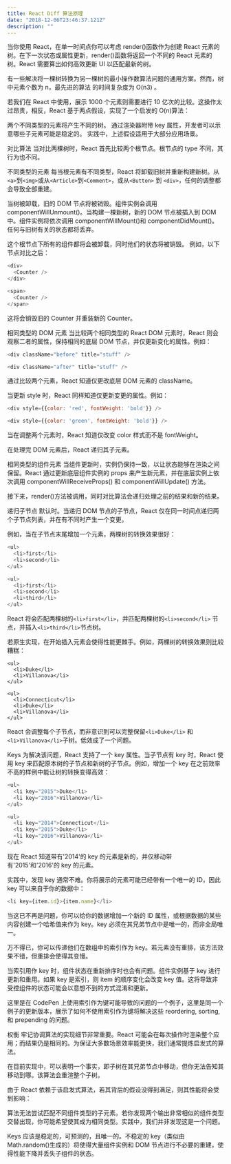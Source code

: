 ```yaml
---
title: React Diff 算法原理
date: "2018-12-06T23:46:37.121Z"
description: ""
---
```


当你使用 React，在单一时间点你可以考虑 render()函数作为创建 React 元素的树。在下一次状态或属性更新，render()函数将返回一个不同的 React 元素的树。React 需要算出如何高效更新 UI 以匹配最新的树。

有一些解决将一棵树转换为另一棵树的最小操作数算法问题的通用方案。然而，树中元素个数为 n，最先进的算法 的时间复杂度为 O(n3) 。

若我们在 React 中使用，展示 1000 个元素则需要进行 10 亿次的比较。这操作太过昂贵，相反，React 基于两点假设，实现了一个启发的 O(n)算法：

两个不同类型的元素将产生不同的树。
通过渲染器附带 key 属性，开发者可以示意哪些子元素可能是稳定的。
实践中，上述假设适用于大部分应用场景。

对比算法
当对比两棵树时，React 首先比较两个根节点。根节点的 type 不同，其行为也不同。

不同类型的元素
每当根元素有不同类型，React 将卸载旧树并重新构建新树。从`<a>`到`<img>`或从`<Article>`到`<Comment>`，或从`<Button>` 到 `<div>`，任何的调整都会导致全部重建。

当树被卸载，旧的 DOM 节点将被销毁。组件实例会调用 componentWillUnmount()。当构建一棵新树，新的 DOM 节点被插入到 DOM 中。组件实例将依次调用 componentWillMount()和 componentDidMount()。任何与旧树有关的状态都将丢弃。

这个根节点下所有的组件都将会被卸载，同时他们的状态将被销毁。 例如，以下节点对比之后：

```javascript
<div>
  <Counter />
</div>

<span>
  <Counter />
</span>
```

这将会销毁旧的 Counter 并重装新的 Counter。

相同类型的 DOM 元素
当比较两个相同类型的 React DOM 元素时，React 则会观察二者的属性，保持相同的底层 DOM 节点，并仅更新变化的属性。例如：

```javascript
<div className="before" title="stuff" />

<div className="after" title="stuff" />
```

通过比较两个元素，React 知道仅更改底层 DOM 元素的 className。

当更新 style 时，React 同样知道仅更新变更的属性。例如：

```javascript
<div style={{color: 'red', fontWeight: 'bold'}} />

<div style={{color: 'green', fontWeight: 'bold'}} />
```

当在调整两个元素时，React 知道仅改变 color 样式而不是 fontWeight。

在处理完 DOM 元素后，React 递归其子元素。

相同类型的组件元素
当组件更新时，实例仍保持一致，以让状态能够在渲染之间保留。React 通过更新底层组件实例的 props 来产生新元素，并在底层实例上依次调用 componentWillReceiveProps() 和 componentWillUpdate() 方法。

接下来，render()方法被调用，同时对比算法会递归处理之前的结果和新的结果。

递归子节点
默认时。当递归 DOM 节点的子节点，React 仅在同一时间点递归两个子节点列表，并在有不同时产生一个变更。

例如，当在子节点末尾增加一个元素，两棵树的转换效果很好：

```javascript
<ul>
  <li>first</li>
  <li>second</li>
</ul>

<ul>
  <li>first</li>
  <li>second</li>
  <li>third</li>
</ul>
```

React 将会匹配两棵树的`<li>first</li>`，并匹配两棵树的`<li>second</li>` 节点，并插入`<li>third</li>`节点树。

若原生实现，在开始插入元素会使得性能更棘手。例如，两棵树的转换效果则比较糟糕：

```
<ul>
  <li>Duke</li>
  <li>Villanova</li>
</ul>

<ul>
  <li>Connecticut</li>
  <li>Duke</li>
  <li>Villanova</li>
</ul>
```

React 会调整每个子节点，而非意识到可以完整保留`<li>Duke</li>` 和 `<li>Villanova</li>`子树。低效成了一个问题。

Keys
为解决该问题，React 支持了一个 key 属性。当子节点有 key 时，React 使用 key 来匹配原本树的子节点和新树的子节点。例如，增加一个 key 在之前效率不高的样例中能让树的转换变得高效：

```javascript
<ul>
  <li key="2015">Duke</li>
  <li key="2016">Villanova</li>
</ul>

<ul>
  <li key="2014">Connecticut</li>
  <li key="2015">Duke</li>
  <li key="2016">Villanova</li>
</ul>
```

现在 React 知道带有'2014'的 key 的元素是新的，并仅移动带有'2015'和'2016'的 key 的元素。

实践中，发现 key 通常不难。你将展示的元素可能已经带有一个唯一的 ID，因此 key 可以来自于你的数据中：

```javascript
<li key={item.id}>{item.name}</li>
```

当这已不再是问题，你可以给你的数据增加一个新的 ID 属性，或根据数据的某些内容创建一个哈希值来作为 key。key 必须在其兄弟节点中是唯一的，而非全局唯一。

万不得已，你可以传递他们在数组中的索引作为 key。若元素没有重排，该方法效果不错，但重排会使得其变慢。

当索引用作 key 时，组件状态在重新排序时也会有问题。组件实例基于 key 进行更新和重用。如果 key 是索引，则 item 的顺序变化会改变 key 值。这将导致非受控组件的状态可能会以意想不到的方式混淆和更新。

这里是在 CodePen 上使用索引作为键可能导致的问题的一个例子，这里是同一个例子的更新版本，展示了如何不使用索引作为键将解决这些 reordering, sorting, 和 prepending 的问题。

权衡
牢记协调算法的实现细节非常重要。React 可能会在每次操作时渲染整个应用；而结果仍是相同的。为保证大多数场景效率能更快，我们通常提炼启发式的算法。

在目前实现中，可以表明一个事实，即子树在其兄弟节点中移动，但你无法告知其移动到哪。该算法会重渲整个子树。

由于 React 依赖于该启发式算法，若其背后的假设没得到满足，则其性能将会受到影响：

算法无法尝试匹配不同组件类型的子元素。若你发现两个输出非常相似的组件类型交替出现，你可能希望使其成为相同类型。实践中，我们并非发现这是一个问题。

Keys 应该是稳定的，可预测的，且唯一的。不稳定的 key（类似由 Math.random()生成的）将使得大量组件实例和 DOM 节点进行不必要的重建，使得性能下降并丢失子组件的状态。
